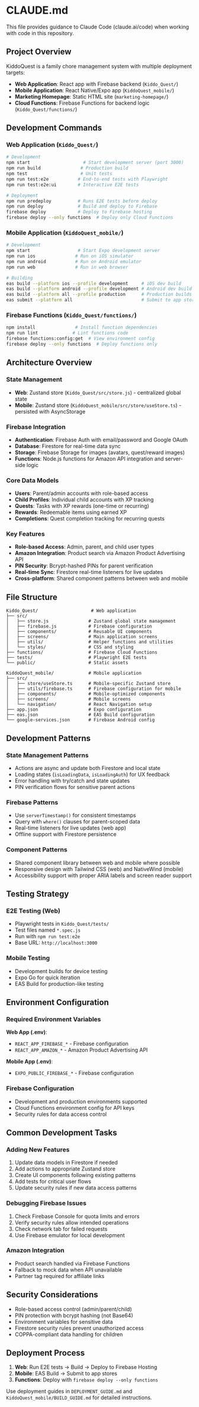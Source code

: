 # CLAUDE.md

This file provides guidance to Claude Code (claude.ai/code) when working with code in this repository.

## Project Overview

KiddoQuest is a family chore management system with multiple deployment targets:
- **Web Application**: React app with Firebase backend (`Kiddo_Quest/`)
- **Mobile Application**: React Native/Expo app (`KiddoQuest_mobile/`)
- **Marketing Homepage**: Static HTML site (`marketing-homepage/`)
- **Cloud Functions**: Firebase Functions for backend logic (`Kiddo_Quest/functions/`)

## Development Commands

### Web Application (`Kiddo_Quest/`)
```bash
# Development
npm start                    # Start development server (port 3000)
npm run build               # Production build
npm test                    # Unit tests
npm run test:e2e           # End-to-end tests with Playwright
npm run test:e2e:ui        # Interactive E2E tests

# Deployment
npm run predeploy          # Runs E2E tests before deploy
npm run deploy             # Build and deploy to Firebase
firebase deploy            # Deploy to Firebase hosting
firebase deploy --only functions  # Deploy only Cloud Functions
```

### Mobile Application (`KiddoQuest_mobile/`)
```bash
# Development
npm start                  # Start Expo development server
npm run ios               # Run on iOS simulator
npm run android           # Run on Android emulator
npm run web               # Run in web browser

# Building
eas build --platform ios --profile development     # iOS dev build
eas build --platform android --profile development # Android dev build
eas build --platform all --profile production      # Production builds
eas submit --platform all                          # Submit to app stores
```

### Firebase Functions (`Kiddo_Quest/functions/`)
```bash
npm install               # Install function dependencies
npm run lint             # Lint functions code
firebase functions:config:get  # View environment config
firebase deploy --only functions  # Deploy functions only
```

## Architecture Overview

### State Management
- **Web**: Zustand store (`Kiddo_Quest/src/store.js`) - centralized global state
- **Mobile**: Zustand store (`KiddoQuest_mobile/src/store/useStore.ts`) - persisted with AsyncStorage

### Firebase Integration
- **Authentication**: Firebase Auth with email/password and Google OAuth
- **Database**: Firestore for real-time data sync
- **Storage**: Firebase Storage for images (avatars, quest/reward images)
- **Functions**: Node.js functions for Amazon API integration and server-side logic

### Core Data Models
- **Users**: Parent/admin accounts with role-based access
- **Child Profiles**: Individual child accounts with XP tracking
- **Quests**: Tasks with XP rewards (one-time or recurring)
- **Rewards**: Redeemable items using earned XP
- **Completions**: Quest completion tracking for recurring quests

### Key Features
- **Role-based Access**: Admin, parent, and child user types
- **Amazon Integration**: Product search via Amazon Product Advertising API
- **PIN Security**: Bcrypt-hashed PINs for parent verification
- **Real-time Sync**: Firestore real-time listeners for live updates
- **Cross-platform**: Shared component patterns between web and mobile

## File Structure

```
Kiddo_Quest/                    # Web application
├── src/
│   ├── store.js               # Zustand global state management
│   ├── firebase.js            # Firebase configuration
│   ├── components/            # Reusable UI components
│   ├── screens/               # Main application screens
│   ├── utils/                 # Helper functions and utilities
│   └── styles/                # CSS and styling
├── functions/                 # Firebase Cloud Functions
├── tests/                     # Playwright E2E tests
└── public/                    # Static assets

KiddoQuest_mobile/             # Mobile application
├── src/
│   ├── store/useStore.ts      # Mobile-specific Zustand store
│   ├── utils/firebase.ts      # Firebase configuration for mobile
│   ├── components/            # Mobile-optimized components
│   ├── screens/               # Mobile screens
│   └── navigation/            # React Navigation setup
├── app.json                   # Expo configuration
├── eas.json                   # EAS Build configuration
└── google-services.json       # Firebase Android config
```

## Development Patterns

### State Management Patterns
- Actions are async and update both Firestore and local state
- Loading states (`isLoadingData`, `isLoadingAuth`) for UX feedback
- Error handling with try/catch and state updates
- PIN verification flows for sensitive parent actions

### Firebase Patterns
- Use `serverTimestamp()` for consistent timestamps
- Query with `where()` clauses for parent-scoped data
- Real-time listeners for live updates (web app)
- Offline support with Firestore persistence

### Component Patterns
- Shared component library between web and mobile where possible
- Responsive design with Tailwind CSS (web) and NativeWind (mobile)
- Accessibility support with proper ARIA labels and screen reader support

## Testing Strategy

### E2E Testing (Web)
- Playwright tests in `Kiddo_Quest/tests/`
- Test files named `*.spec.js`
- Run with `npm run test:e2e`
- Base URL: `http://localhost:3000`

### Mobile Testing
- Development builds for device testing
- Expo Go for quick iteration
- EAS Build for production-like testing

## Environment Configuration

### Required Environment Variables
**Web App (.env)**:
- `REACT_APP_FIREBASE_*` - Firebase configuration
- `REACT_APP_AMAZON_*` - Amazon Product Advertising API

**Mobile App (.env)**:
- `EXPO_PUBLIC_FIREBASE_*` - Firebase configuration

### Firebase Configuration
- Development and production environments supported
- Cloud Functions environment config for API keys
- Security rules for data access control

## Common Development Tasks

### Adding New Features
1. Update data models in Firestore if needed
2. Add actions to appropriate Zustand store
3. Create UI components following existing patterns
4. Add tests for critical user flows
5. Update security rules if new data access patterns

### Debugging Firebase Issues
1. Check Firebase Console for quota limits and errors
2. Verify security rules allow intended operations
3. Check network tab for failed requests
4. Use Firebase emulator for local development

### Amazon Integration
- Product search handled via Firebase Functions
- Fallback to mock data when API unavailable
- Partner tag required for affiliate links

## Security Considerations

- Role-based access control (admin/parent/child)
- PIN protection with bcrypt hashing (not Base64)
- Environment variables for sensitive data
- Firestore security rules prevent unauthorized access
- COPPA-compliant data handling for children

## Deployment Process

1. **Web**: Run E2E tests → Build → Deploy to Firebase Hosting
2. **Mobile**: EAS Build → Submit to app stores
3. **Functions**: Deploy with `firebase deploy --only functions`

Use deployment guides in `DEPLOYMENT_GUIDE.md` and `KiddoQuest_mobile/BUILD_GUIDE.md` for detailed instructions.